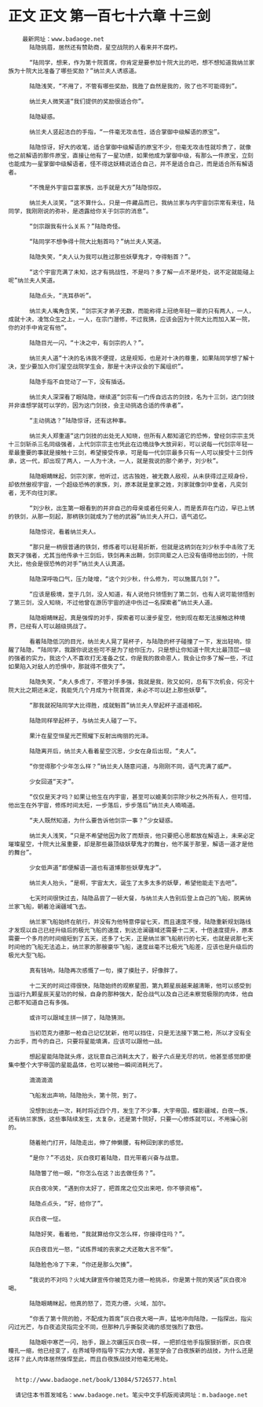 # 正文 正文 第一百七十六章 十三剑
        最新网址：www.badaoge.net
          陆隐挑眉，居然还有赞助商，星空战院的人看来并不腐朽。
      
          “陆同学，想来，作为第十院首席，你肯定是要参加十院大比的吧，想不想知道我纳兰家族为十院大比准备了哪些奖励？”纳兰夫人诱惑道。
      
          陆隐浅笑，“不用了，不管有哪些奖励，我胜了自然是我的，败了也不可能得到”。
      
          纳兰夫人微笑道“我们提供的奖励很适合你”。
      
          陆隐疑惑。
      
          纳兰夫人竖起洁白的手指，“一件毫无攻击性，适合掌御中级解语的原宝”。
      
          陆隐惊讶，好大的收笔，适合掌御中级解语的原宝不少，但毫无攻击性就珍贵了，就像他之前解语的那件原宝，直接让他有了一星功绩，如果他成为掌御中级，有那么一件原宝，立刻也能成为一星掌御中级解语者，怪不得这妖精说适合自己，并不是适合自己，而是适合所有解语者。
      
          “不愧是外宇宙巨富家族，出手就是大方”陆隐惊叹。
      
          纳兰夫人淡笑，“这不算什么，只是一件藏品而已，我纳兰家与内宇宙剑宗常有来往，陆同学，我刚刚说的弥补，是透露给你关于剑宗的消息”。
      
          “剑宗跟我有什么关系？”陆隐奇怪。
      
          “陆同学不想争得十院大比魁首吗？”纳兰夫人笑道。
      
          陆隐失笑，“夫人认为我可以胜过那些妖孽鬼才，夺得魁首？”。
      
          “这个宇宙充满了未知，这才有挑战性，不是吗？多了解一点不是坏处，说不定就能碰上呢”纳兰夫人笑道。
      
          陆隐点头，“洗耳恭听”。
      
          纳兰夫人嘴角含笑，“剑宗天才弟子无数，而能称得上冠绝年轻一辈的只有两人，一人，成就十决，凌驾众生之上，一人，在宗门潜修，不过我猜，应该会因为十院大比而加入某一院，你的对手中肯定有他”。
      
          陆隐目光一闪，“十决之中，有剑宗的人？”。
      
          纳兰夫人道“十决的名讳我不便提，这是规矩，也是对十决的尊重，如果陆同学想了解十决，至少要加入你们星空战院学生会，那是十决评议会的下属组织”。
      
          陆隐手指不自觉动了一下，没有插话。
      
          纳兰夫人深深看了眼陆隐，继续道“剑宗有一门传自远古的剑技，名为十三剑，这门剑技并非谁想学就可以学的，因为这门剑技，会主动挑选合适的传承者”。
      
          “主动挑选？”陆隐惊讶，还有这种事。
      
          纳兰夫人郑重道“这门剑技的出处无人知晓，但所有人都知道它的恐怖，曾经剑宗宗主凭十三剑斩杀三名同级强者，上代剑宗宗主也凭此在边境战争大放异彩，可以说每一代剑宗年轻一辈最重要的事就是接触十三剑，希望接受传承，可是每一代剑宗最多只有一人可以接受十三剑传承，这一代，却出现了两人，一人为十决，一人，就是我说的那个弟子，刘少秋”。
      
          陆隐眼睛眯起，剑宗刘家，他听过，远古独姓，被无数人敌视，从未获得过正规身份，却依然傲视宇宙，一个超级恐怖的家族，刘，原本就是皇家之姓，刘家就像剑中皇者，凡奕剑者，无不向往刘家。
      
          “刘少秋，出生第一眼看到的并非自己的母亲或者任何亲人，而是丢弃在门边，早已上锈的铁剑，从那一刻起，那柄铁剑就成为了他的武器”纳兰夫人开口，语气追忆。
      
          陆隐惊诧，看着纳兰夫人。
      
          “那只是一柄很普通的铁剑，修炼者可以轻易折断，但就是这柄剑在刘少秋手中击败了无数天才强者，尤其当他传承十三剑后，铁剑再未出鞘，剑宗同辈之人已没有值得他出剑的，十院大比，他会是很恐怖的对手”纳兰夫人认真道。
      
          陆隐深呼吸口气，压力陡增，“这个刘少秋，什么修为，可以施展几剑？”。
      
          “应该是极境，至于几剑，没人知道，有人说他只领悟到了第二剑，也有人说可能领悟到了第三剑，没人知晓，不过他曾在游历宇宙的途中伤过一名探索者”纳兰夫人道。
      
          陆隐眼睛眯起，真是强悍的对手，探索者可以漫步星空，他到现在都无法接触这种境界，已经有人可以越级挑战了。
      
          看着陆隐低沉的目光，纳兰夫人晃了晃杯子，与陆隐的杯子碰撞了一下，发出轻响，惊醒了陆隐，“陆同学，我跟你说这些可不是为了给你压力，只是想让你知道十院大比最顶层一级的强者的实力，我这个人不喜欢打无准备之仗，你是我的救命恩人，我会让你多了解一些，不过如果陷入对敌人的恐惧中，那就得不偿失了”。
      
          陆隐失笑，“夫人多虑了，不管对手多强，我就是我，败又如何，总有下次机会，何况十院大比之期还未定，我能凭几个月成为十院首席，未必不可以赶上那些妖孽”。
      
          “那我就祝陆同学大比得胜，成就魁首”纳兰夫人举起杯子遥遥相祝。
      
          陆隐同样举起杯子，与纳兰夫人碰了一下。
      
          果汁在星空恒星光芒照耀下反射出绚丽的光泽。
      
          陆隐离开后，纳兰夫人看着星空沉思，少女在身后出现，“夫人”。
      
          “你觉得那个少年怎么样？”纳兰夫人随意问道，与刚刚不同，语气充满了威严。
      
          少女回道“天才”。
      
          “仅仅是天才吗？如果让他生在内宇宙，甚至可以媲美剑宗除少秋之外所有人，但可惜，他出生在外宇宙，修炼时间太短，一步落后，步步落后”纳兰夫人喃喃道。
      
          “夫人既然知道，为什么要告诉他剑宗一事？”少女疑惑。
      
          纳兰夫人浅笑，“只是不希望他因为败了而颓丧，他只要把心思都放在解语上，未来必定璀璨星空，十院大比虽重要，却是那些最顶级妖孽鬼才的舞台，他不属于那里，解语一道才是他的舞台”。
      
          少女低声道“即便解语一道也有道博那些妖孽鬼才”。
      
          纳兰夫人抬头，“是啊，宇宙太大，诞生了太多太多的妖孽，希望他能走下去吧”。
      
          七天时间很快过去，陆隐品尝了一顿大餐，与纳兰夫人告别后登上自己的飞船，脱离纳兰家飞船，朝着沧澜疆域飞去。
      
          纳兰家飞船始终在航行，并没有为他特意停留七天，而且速度不慢，陆隐重新规划路线才发现以自己已经升级后的极光飞船的速度，到达沧澜疆域还需要十二天，十倍速度提升，原本需要一个多月的时间缩短到了五天，还多了七天，正是纳兰家飞船航行的七天，也就是说那七天时间他的飞船无法追上，纳兰家的那艘豪华飞船，速度丝毫不比极光飞船差，应该也是升级后的极光大型飞船。
      
          真有钱呐，陆隐再次感慨了一句，摸了摸肚子，好像胖了。
      
          十二天的时间过得很快，陆隐始终的观察星图，第九颗星辰越来越清晰，他可以感受到当运行九颗星辰天星功的时候，自身的那种强大，配合战气以及自己还未察觉极限的肉体，他自己都不知道自己有多强。
      
          或许可以跟域主拼一拼了，陆隐猜测。
      
          当初范克力德那一枪自己记忆犹新，他可以挡住，只是无法接下第二枪，所以才没有全力出手，而今的自己，只要将星能填满，应该可以跟他一战。
      
          想起星能陆隐就头疼，这玩意自己消耗太大了，骰子六点是无尽的坑，他甚至感觉即便集中整个大宇帝国的星能晶体，也可以被他一瞬间消耗光了。
      
          滴滴滴滴
      
          飞船发出声响，陆隐抬头，第十院，到了。
      
          没想到出去一次，耗时将近四个月，发生了不少事，大宇帝国，蝶影疆域，白夜一族，还有纳兰家族，这些事陆续发生，太复杂，还是第十院好，只要一心修炼就可以，不用操心别的。
      
          随着舱门打开，陆隐走出，伸了伸懒腰，有种回到家的感觉。
      
          “是你？”不远处，灰白夜盯着陆隐，目光带着兴奋与战意。
      
          陆隐瞥了他一眼，“你怎么在这？出去做任务？”。
      
          灰白夜冷笑，“遇到你太好了，把首席之位交出来吧，你不够资格”。
      
          陆隐点点头，“好，给你了”。
      
          灰白夜一怔。
      
          陆隐好笑，看着他，“我就算给你又怎么样，你接得住吗？”。
      
          灰白夜目光一怒，“试炼界域的丧家之犬还敢大言不惭”。
      
          陆隐脸色冷了下来，“你还是那么欠揍”。
      
          “我说的不对吗？火域大肆宣传你被范克力德一枪挑杀，你是第十院的笑话”灰白夜冷喝。
      
          陆隐眼睛眯起，他真的怒了，范克力德，火域，加尔。
      
          “你丢了第十院的脸，不配成为首席”灰白夜大喝一声，猛地冲向陆隐，一指探出，指尖闪过光芒，与白夜追灵指完全不同，但那种几乎撕裂灵魂的感觉强烈了数倍。
      
          陆隐眼中寒芒一闪，抬手，跟上次碾压灰白夜一样，一把抓住他手指狠狠折断，灰白夜瞳孔一缩，他已经变了，在界域导师指导下实力大增，甚至学会了白夜族新的战技，为什么还是这样？此人肉体居然强悍至此，而且白夜族战技对他毫无用处。
      
      
      http://www.badaoge.net/book/13084/5726577.html
      
      请记住本书首发域名：www.badaoge.net。笔尖中文手机版阅读网址：m.badaoge.net